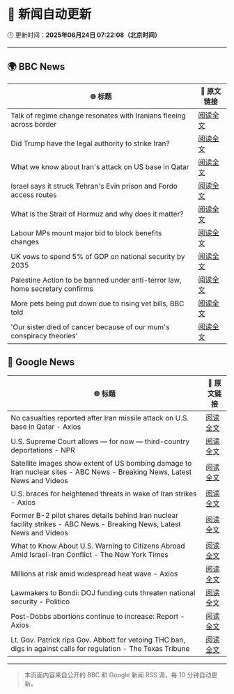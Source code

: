 # 🧠 新闻自动更新

🕒 更新时间：**2025年06月24日 07:22:08（北京时间）**

---

## 🌍 BBC News

| 🌐 标题 | 🔗 原文链接 |
|--------|-------------|
| Talk of regime change resonates with Iranians fleeing across border | [阅读全文](https://www.bbc.com/news/articles/cy9xl4nrq8wo) |
| Did Trump have the legal authority to strike Iran? | [阅读全文](https://www.bbc.com/news/articles/c4gkw04yze1o) |
| What we know about Iran's attack on US base in Qatar | [阅读全文](https://www.bbc.com/news/articles/cdjxdgjpd48o) |
| Israel says it struck Tehran's Evin prison and Fordo access routes | [阅读全文](https://www.bbc.com/news/articles/cp8621gnknjo) |
| What is the Strait of Hormuz and why does it matter? | [阅读全文](https://www.bbc.com/news/articles/c78n6p09pzno) |
| Labour MPs mount major bid to block benefits changes | [阅读全文](https://www.bbc.com/news/articles/c8d6947ej5ro) |
| UK vows to spend 5% of GDP on national security by 2035 | [阅读全文](https://www.bbc.com/news/articles/c07dk90d94vo) |
| Palestine Action to be banned under anti-terror law, home secretary confirms | [阅读全文](https://www.bbc.com/news/articles/c4g83l33wdeo) |
| More pets being put down due to rising vet bills, BBC told | [阅读全文](https://www.bbc.com/news/articles/ce9xjmz70m5o) |
| 'Our sister died of cancer because of our mum's conspiracy theories' | [阅读全文](https://www.bbc.com/news/articles/crenzwyvpn1o) |

## 📰 Google News

| 🌐 标题 | 🔗 原文链接 |
|--------|-------------|
| No casualties reported after Iran missile attack on U.S. base in Qatar - Axios | [阅读全文](https://news.google.com/rss/articles/CBMidEFVX3lxTE8wNjdNUlpiS1o3UFp3RVNQd1JxUUU5Znh2aHNWMWNPNGtCSkdaS3hmTU45SlhlNzRaOWpwbG90LUVlT18wZVlWT0hLLTZRNVp2aFNtand0VWJwSWVfdGVLcXh1c0RTZVFocXNNSjBiZk5JR3BH?oc=5) |
| U.S. Supreme Court allows — for now — third-country deportations - NPR | [阅读全文](https://news.google.com/rss/articles/CBMihgFBVV95cUxQWWhNYUJqSnFQSlZYMk56M0tFT0JCLUNkTGtNd1RDdUQ5d25RTWJ5ak93QVhHY2I0OU4tSHEwcUlEYU9hQ2wxajU3bjhKTmV1bURwcHNXNW1kNnZPTElhejlWc2V2aENGelNwb3M5Q0xqRm4wT2tLQ1ZwMzF4NzJ3WHY0bWF4dw?oc=5) |
| Satellite images show extent of US bombing damage to Iran nuclear sites - ABC News - Breaking News, Latest News and Videos | [阅读全文](https://news.google.com/rss/articles/CBMiqwFBVV95cUxPbnFVNDVRVk81ZDBNOW93UTVpYWtUeVpxQkU5MDZFY1hGMjN3bkR5d2tXSFcySkdIa3pTWWlOdnh4WDI5cGFWcGRYSWgybkN1YmZ3clVjXzZrREZBeHMwNDk5akFBeWVudGYxYWtyQ2g5bU82ZGRmb0UyZFVNaWVLQ05feWVYUDJnTWRMbkNNSkt4U0JjeTFuOGduanRWenlfMGtlOThaUmJXZkHSAbABQVVfeXFMTmQ2cnkxNjZzY0dxTUZhZG82b0hVNks2M3N2RXQzbm5MeE1NXzBHOTh2bHJrTmxqcTRrdnduZlFUZkRaVTJiaTdacVRkNFBVcEg2SmxvOGtBa0FXUy1tS0VValVKSF95azBYVkR6LUlCU2E1T1dIU0Z3WTVaTXhLNUJXOHg2dlhpa0tBdjVhUTB1NEZlTGYxakRCeGtMY2NqLWN4M1JfbXdVWUxob1BabWg?oc=5) |
| U.S. braces for heightened threats in wake of Iran strikes - Axios | [阅读全文](https://news.google.com/rss/articles/CBMidkFVX3lxTFBES2RreWtON200V3dyck9sYnJTLXlsVFlyRks4ZDhLQnBmU2EwVmJtZGJsNUNYTTV5UFh6MDY1SGpuSW50bGJFUWJQX25fbUNWdU5zeDQxZ3U2bWtLOUZ4WmxlUVZTLWpFbnluSWM4djNsSjZJaHc?oc=5) |
| Former B-2 pilot shares details behind Iran nuclear facility strikes - ABC News - Breaking News, Latest News and Videos | [阅读全文](https://news.google.com/rss/articles/CBMinAFBVV95cUxNd21fenJ5aEcxWnltVDdpZmdvcG0zMUkzd3ZTR196VW4tVVRFM01xTklGbkdKWS1mVUVIajRqaEN0WGtoUHBRUzhyYjlJa3lyY25RS2dPN0xjX0xKSzB0QTFxbWhrV05KQ1dLckVTQUp5ZGdJQkZzMEE1QjJURzY3S0hDM1o4c1BKRS1aNk10Y2xQQkFHUTZfcTNzUlLSAaIBQVVfeXFMTndSNU1XTk1WcEpnU0Zac0hYajRZNzRpbTNzeXRZQU01X0luRFoydW1NeHJiNWhNRnZJWDBnc3RieVR1aE9POF8yeVoyNVM1QjBHd1BkblBsWUFISXhUUndSanl5cFUyUUI0OGVnemZNbjhwM0VNYzU3SVVOd1IxVEJLdTlQbGpFU21rQlk3RFg1MDF4eGg0bUhLOU9uc3VNekx3?oc=5) |
| What to Know About U.S. Warning to Citizens Abroad Amid Israel-Iran Conflict - The New York Times | [阅读全文](https://news.google.com/rss/articles/CBMijwFBVV95cUxQdmZrNkU2bk9nZFRGSmxHYU1CRFA3SVdUUmNJeFhVUkRkTm15TGhvRms2N2pwUG4wVnlmNW1CekEtOGs1ZFB6cWQ2WDlOZE1HSGh6dFZvZUozMU9LR3Bva1Jxamt1TFNyV1VrUThnSHZib0hpeHVqQ2wyUExPQTRwNmF0Tzkxelo1czREZ0tsRQ?oc=5) |
| Millions at risk amid widespread heat wave - Axios | [阅读全文](https://news.google.com/rss/articles/CBMiVEFVX3lxTE80MEVRNzRsSmJTSC10M29hZ0FTaGxtMEUxRzVWdk1nanBwdGI5Z19Bb0N6clFhVTlEdjQ3UWVTUnhjVDNicWtZU2N0Y2NGVFZtVXpHdw?oc=5) |
| Lawmakers to Bondi: DOJ funding cuts threaten national security - Politico | [阅读全文](https://news.google.com/rss/articles/CBMijAFBVV95cUxQNlZTY3o4Zzd6bi0tOENFS09FZDlLVk8wOTM1U1RIY1I5NklGT0JUaklrZGJHTllSaHVnWWVpVTJ4WXk2RDVlRjdLY1FxbEFkeUhhbjd1R3pMNEswbGUwc0d5RUQ4T181NmljdlZWUVE1VzZQaUo4NkJHT2RCRV9DWVhERU9fd0VycHZkTQ?oc=5) |
| Post-Dobbs abortions continue to increase: Report - Axios | [阅读全文](https://news.google.com/rss/articles/CBMif0FVX3lxTE1vbzBrOWhzREtUek9TUEhtQnpLWTRzeUNMYzkwemRQUFNTRHJDaERUbGlfYVdjeE9OeU9GTXFyeklDV195VmFRSG5haFBmLTBTUHF2bl9rbkNvWnFkWXRMZ1RfUy10cjdQTTlaZUhFOHUyV1E2bHFWbkkxOGRWTUk?oc=5) |
| Lt. Gov. Patrick rips Gov. Abbott for vetoing THC ban, digs in against calls for regulation - The Texas Tribune | [阅读全文](https://news.google.com/rss/articles/CBMikgFBVV95cUxQdFZBRTdKalkxeFNCNEg3alA0QUUxQ1htelFyemhwc0o2aUZ5dDBsTnppSUlZbFVxMzlwUTRhZXJIa3VHOF9CYmdxaEoyVWg5cVpYRHc3dndJdXhrVG1ud1AwcjNEX2IyaHh5eGRFd093LXFoY09YU1lIX3k1bFRqcWREZjdkbWowNGNxa1lYU1ZPZw?oc=5) |

---
> 本页面内容来自公开的 BBC 和 Google 新闻 RSS 源，每 10 分钟自动更新。